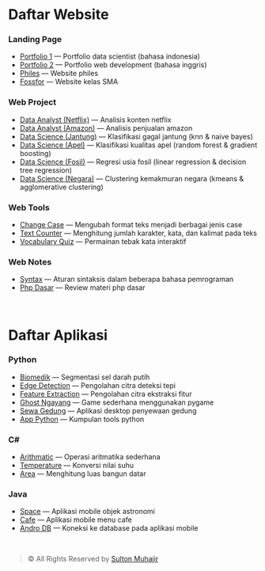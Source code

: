 # Daftar Website

### Landing Page

-  [Portfolio 1](https://sultonmuhajir.github.io/) — Portfolio data scientist (bahasa indonesia)
-  [Portfolio 2](https://muhajirsulton.github.io/) — Portfolio web development (bahasa inggris)
-  [Philes](https://sultonmuhajir.github.io/philes/) — Website philes
-  [Fossfor](https://sultonmuhajir.github.io/fossfor/) — Website kelas SMA

### Web Project

-  [Data Analyst (Netflix)](https://sultonmuhajir.notion.site/Data-Analyst-Analisis-Konten-Netflix-f25cf40ea4384f2eac7f0088eefad5fe) — Analisis konten netflix
-  [Data Analyst (Amazon)](https://sultonmuhajir.notion.site/Data-Analyst-Analisis-Penjualan-Amazon-60c75e89688a45d5986cd2b55706dca3) — Analisis penjualan amazon
-  [Data Science (Jantung)](https://sultonmuhajir.notion.site/Data-Science-Klasifikasi-Gagal-Jantung-91748e5dd08c4bc28a97f44c3db2725a) — Klasifikasi gagal jantung (knn & naive bayes)
-  [Data Science (Apel)](https://sultonmuhajir.notion.site/Data-Science-Klasifikasi-Kualitas-Apel-f8412474681f4d53a2799909c86615a1) — Klasifikasi kualitas apel (random forest & gradient boosting)
-  [Data Science (Fosil)](https://sultonmuhajir.notion.site/Data-Science-Regresi-Usia-Fosil-5e05194288a74e16b69a1a75ad4f63e2) — Regresi usia fosil (linear regression & decision tree regression)
-  [Data Science (Negara)](https://sultonmuhajir.notion.site/Data-Science-Clustering-Kemakmuran-Negara-fbe693b3b3ba4a05a6087a178a53dd09) — Clustering kemakmuran negara (kmeans & agglomerative clustering)

### Web Tools

-  [Change Case](https://sultonmuhajir.github.io/app/change-case/) — Mengubah format teks menjadi berbagai jenis case
-  [Text Counter](https://sultonmuhajir.github.io/app/text-counter/) — Menghitung jumlah karakter, kata, dan kalimat pada teks
-  [Vocabulary Quiz](https://sultonmuhajir.github.io/app/vocabulary-quiz/) — Permainan tebak kata interaktif

### Web Notes

-  [Syntax](https://sultonmuhajir.github.io/syntax/) — Aturan sintaksis dalam beberapa bahasa pemrograman
-  [Php Dasar](https://sultonmuhajir.github.io/php-dasar/) — Review materi php dasar

<br>

# Daftar Aplikasi

### Python

-  [Biomedik](https://github.com/sultonmuhajir/biomedik) — Segmentasi sel darah putih
-  [Edge Detection](https://github.com/sultonmuhajir/edge-detection) — Pengolahan citra deteksi tepi
-  [Feature Extraction](https://github.com/sultonmuhajir/feature-extraction) — Pengolahan citra ekstraksi fitur
-  [Ghost Ngayang](https://github.com/sultonmuhajir/ghost-ngayang) — Game sederhana menggunakan pygame
-  [Sewa Gedung](https://github.com/sultonmuhajir/sewa-gedung) — Aplikasi desktop penyewaan gedung
-  [App Python](https://github.com/sultonmuhajir/app-python) — Kumpulan tools python

### C#

-  [Arithmatic](https://github.com/sultonmuhajir/arithmetic) — Operasi aritmatika sederhana
-  [Temperature](https://github.com/sultonmuhajir/temperature) — Konversi nilai suhu
-  [Area](https://github.com/sultonmuhajir/area) — Menghitung luas bangun datar

### Java

-  [Space](https://github.com/sultonmuhajir/space) — Aplikasi mobile objek astronomi
-  [Cafe](https://github.com/sultonmuhajir/cafe) — Aplikasi mobile menu cafe
-  [Andro DB](https://github.com/sultonmuhajir/andro-db) — Koneksi ke database pada aplikasi mobile

<br>

> © All Rights Reserved by [Sulton Muhajir](https://sultonmuhajir.github.io/)
